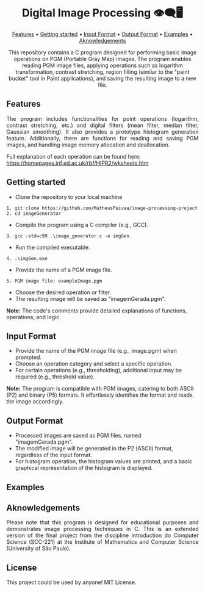 
<h1 align="center">Digital Image Processing 👁️‍🗨️🖥️</h1>

<p align="center">
  <a href="#features">Features</a> •
  <a href="#gt">Getting started</a> • 
  <a href="#if">Input Format</a> • 
  <a href="#of">Output Format</a> • 
  <a href="#ex">Examples</a> • 
  <a href="#ak">Aknowledgements</a>
</p>

<p align="center">
This repository contains a C program designed for performing basic image operations on PGM (Portable Gray Map) images. The program enables reading PGM image files, applying operations such as logarithm transformation, contrast stretching, region filling (similar to the "paint bucket" tool in Paint applications), and saving the resulting image to a new file.
</p>


## <div id="features"></div>Features
<p align="justify">
The program includes functionalities for point operations (logarithm, contrast stretching, etc.) and digital filters (mean filter, median filter, Gaussian smoothing). It also provides a prototype histogram generation feature. Additionally, there are functions for reading and saving PGM images, and handling image memory allocation and deallocation.
</p>  

Full explanation of each operation can be found here: https://homepages.inf.ed.ac.uk/rbf/HIPR2/wksheets.htm

## <div id="gt"></div>Getting started

- Clone the repository to your local machine
```
1. git clone https://github.com/MatheusPaivaa/image-processing-project
2. cd imageGenerator
```
- Compile the program using a C compiler (e.g., GCC).
```
3. gcc -std=c99 .\image_generator.c -o imgGen 
```
- Run the compiled executable.
```
4. .\imgGen.exe
```
- Provide the name of a PGM image file.
```
5. PGM image file: exampleImage.pgm
```
- Choose the desired operation or filter.
- The resulting image will be saved as "imagemGerada.pgm".

**Note:** The code's comments provide detailed explanations of functions, operations, and logic.

## <div id="if"></div>Input Format

- Provide the name of the PGM image file (e.g., image.pgm) when prompted.
- Choose an operation category and select a specific operation.
- For certain operations (e.g., thresholding), additional input may be required (e.g., threshold value).
  
**Note:** The program is compatible with PGM images, catering to both ASCII (P2) and binary (P5) formats. It effortlessly identifies the format and reads the image accordingly.

## <div id="of"></div>Output Format

- Processed images are saved as PGM files, named "imagemGerada.pgm".
- The modified image will be generated in the P2 (ASCII) format, regardless of the input format.
- For histogram operation, the histogram values are printed, and a basic graphical representation of the histogram is displayed.

## <div id="ex"></div>Examples

## <div id="ak"></div>Aknowledgements
<p align="justify">
Please note that this program is designed for educational purposes and demonstrates image processing techniques in C. This is an extended version of the final project from the discipline Introduction do Computer Science (SCC-221) at the Institute of Mathematics and Computer Science (University of São Paulo).
</p>

## License
This project could be used by anyone! MIT License.
